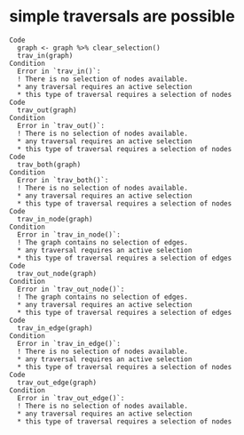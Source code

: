 # simple traversals are possible

    Code
      graph <- graph %>% clear_selection()
      trav_in(graph)
    Condition
      Error in `trav_in()`:
      ! There is no selection of nodes available.
      * any traversal requires an active selection
      * this type of traversal requires a selection of nodes
    Code
      trav_out(graph)
    Condition
      Error in `trav_out()`:
      ! There is no selection of nodes available.
      * any traversal requires an active selection
      * this type of traversal requires a selection of nodes
    Code
      trav_both(graph)
    Condition
      Error in `trav_both()`:
      ! There is no selection of nodes available.
      * any traversal requires an active selection
      * this type of traversal requires a selection of nodes
    Code
      trav_in_node(graph)
    Condition
      Error in `trav_in_node()`:
      ! The graph contains no selection of edges.
      * any traversal requires an active selection
      * this type of traversal requires a selection of edges
    Code
      trav_out_node(graph)
    Condition
      Error in `trav_out_node()`:
      ! The graph contains no selection of edges.
      * any traversal requires an active selection
      * this type of traversal requires a selection of edges
    Code
      trav_in_edge(graph)
    Condition
      Error in `trav_in_edge()`:
      ! There is no selection of nodes available.
      * any traversal requires an active selection
      * this type of traversal requires a selection of nodes
    Code
      trav_out_edge(graph)
    Condition
      Error in `trav_out_edge()`:
      ! There is no selection of nodes available.
      * any traversal requires an active selection
      * this type of traversal requires a selection of nodes

